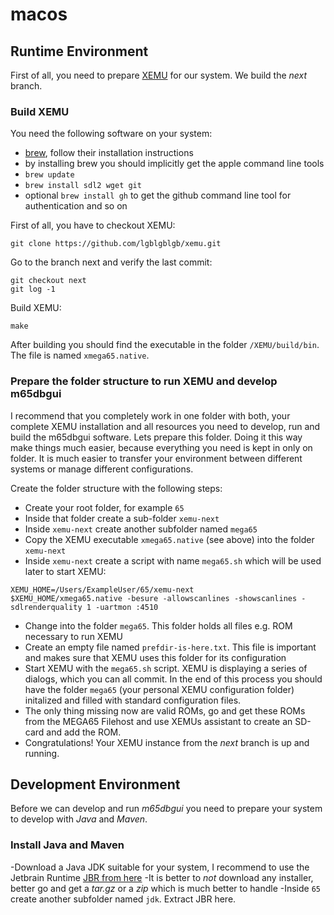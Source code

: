 # macos

## Runtime Environment
First of all, you need to prepare [XEMU](https://github.com/lgblgblgb/xemu/) for our system. We build the *next* branch.

### Build XEMU
You need the following software on your system:

- [brew](https://brew.sh/), follow their installation instructions
- by installing brew you should implicitly get the apple command line tools 
- `brew update`
- `brew install sdl2 wget git`
- optional `brew install gh` to get the github command line tool for authentication and so on


First of all, you have to checkout XEMU:
```
git clone https://github.com/lgblgblgb/xemu.git
```

Go to the branch next and verify the last commit:
```
git checkout next
git log -1
```

Build XEMU:
```
make
```
After building you should find the executable in the folder `/XEMU/build/bin`. The file is named `xmega65.native`.


### Prepare the folder structure to run XEMU and develop m65dbgui
I recommend that you completely work in one folder with both, your complete XEMU installation and all resources you need to develop, run and build the m65dbgui software. Lets prepare this folder. Doing it this way make things much easier, because everything you need is kept in only on folder. It is much easier to transfer your environment between different systems or manage different configurations.

Create the folder structure with the following steps:
- Create your root folder, for example `65`
- Inside that folder create a sub-folder `xemu-next`
- Inside `xemu-next` create another subfolder named `mega65`
- Copy the XEMU executable `xmega65.native` (see above) into the folder `xemu-next`
- Inside `xemu-next` create a script with name `mega65.sh` which will be used later to start XEMU:
```
XEMU_HOME=/Users/ExampleUser/65/xemu-next
$XEMU_HOME/xmega65.native -besure -allowscanlines -showscanlines -sdlrenderquality 1 -uartmon :4510
```
- Change into the folder `mega65`. This folder holds all files e.g. ROM necessary to run XEMU
- Create an empty file named `prefdir-is-here.txt`. This file is important and makes sure that XEMU uses this folder for its configuration
- Start XEMU with the `mega65.sh` script. XEMU is displaying a series of dialogs, which you can all commit. In the end of this process you should have the folder `mega65` (your personal XEMU configuration folder) initalized and filled with standard configuration files.
- The only thing missing now are valid ROMs, go and get these ROMs from the MEGA65 Filehost and use XEMUs assistant to create an SD-card and add the ROM.
- Congratulations! Your XEMU instance from the *next* branch is up and running.

## Development Environment
Before we can develop and run *m65dbgui* you need to prepare your system to develop with *Java* and *Maven*.

### Install Java and Maven

-Download a Java JDK suitable for your system, I recommend to use the Jetbrain Runtime [JBR from here](https://github.com/JetBrains/JetBrainsRuntime/releases/tag/jbr-release-17.0.9b1087.7)
-It is better to *not* download any installer, better go and get a *tar.gz* or a *zip* which is much better to handle
-Inside `65` create another subfolder named `jdk`. Extract JBR here.
